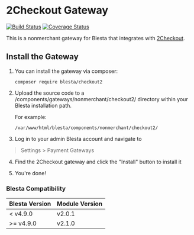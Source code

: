 # 2Checkout Gateway

[![Build Status](https://travis-ci.org/blesta/gateway-2checkout.svg?branch=master)](https://travis-ci.org/blesta/gateway-2checkout) [![Coverage Status](https://coveralls.io/repos/github/blesta/gateway-2checkout/badge.svg?branch=master)](https://coveralls.io/github/blesta/gateway-2checkout?branch=master)

This is a nonmerchant gateway for Blesta that integrates with [2Checkout](https://www.2checkout.com/).

## Install the Gateway

1. You can install the gateway via composer:

    ```
    composer require blesta/checkout2
    ```

2. Upload the source code to a /components/gateways/nonmerchant/checkout2/ directory within
your Blesta installation path.

    For example:

    ```
    /var/www/html/blesta/components/nonmerchant/checkout2/
    ```

3. Log in to your admin Blesta account and navigate to
> Settings > Payment Gateways

4. Find the 2Checkout gateway and click the "Install" button to install it

5. You're done!

### Blesta Compatibility

|Blesta Version|Module Version|
|--------------|--------------|
|< v4.9.0|v2.0.1|
|>= v4.9.0|v2.1.0|
